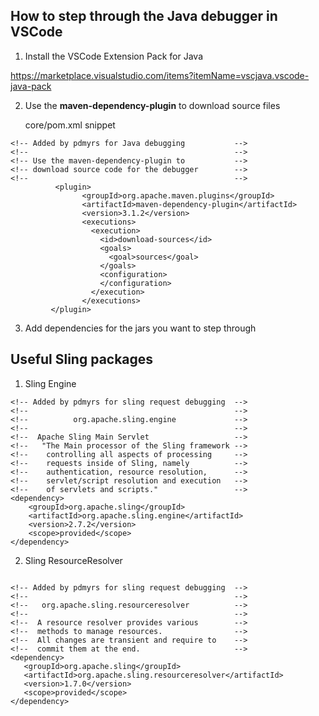 
## How to step through the Java debugger in VSCode

1. Install the VSCode Extension Pack for Java

https://marketplace.visualstudio.com/items?itemName=vscjava.vscode-java-pack

2. Use the __maven-dependency-plugin__ to download source files

     core/pom.xml snippet

```
<!-- Added by pdmyrs for Java debugging           -->
<!--                                              -->
<!-- Use the maven-dependency-plugin to           -->
<!-- download source code for the debugger        -->
<!--                                              -->
          <plugin>
                <groupId>org.apache.maven.plugins</groupId>
                <artifactId>maven-dependency-plugin</artifactId>
                <version>3.1.2</version>
                <executions>
                  <execution>
                    <id>download-sources</id>
                    <goals>
                      <goal>sources</goal>
                    </goals>
                    <configuration>
                    </configuration>
                  </execution>
                </executions>
         </plugin>
```

3. Add dependencies for the jars you want to step through

## Useful Sling packages

1. Sling Engine

```
<!-- Added by pdmyrs for sling request debugging  -->
<!--                                              -->
<!--          org.apache.sling.engine             -->
<!--                                              -->
<!--  Apache Sling Main Servlet                   -->
<!--   "The Main processor of the Sling framework -->
<!--    controlling all aspects of processing     -->
<!--    requests inside of Sling, namely          -->
<!--    authentication, resource resolution,      -->
<!--    servlet/script resolution and execution   -->
<!--    of servlets and scripts."                 -->
<dependency>
    <groupId>org.apache.sling</groupId>
    <artifactId>org.apache.sling.engine</artifactId>
    <version>2.7.2</version>
    <scope>provided</scope>
</dependency>
```


2. Sling ResourceResolver

```

<!-- Added by pdmyrs for sling request debugging  -->
<!--                                              -->
<!--   org.apache.sling.resourceresolver          -->
<!--                                              -->
<!--  A resource resolver provides various        -->
<!--  methods to manage resources.                -->
<!--  All changes are transient and require to    -->
<!--  commit them at the end.                     -->
<dependency>
   <groupId>org.apache.sling</groupId>
   <artifactId>org.apache.sling.resourceresolver</artifactId>
   <version>1.7.0</version>
   <scope>provided</scope>
</dependency>

```





